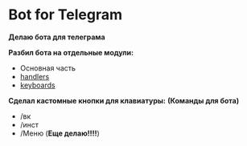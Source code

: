 # Bot for Telegram

__Делаю бота для телеграма__

__Разбил бота на отдельные модули:__
- Oсновная часть 
- [handlers](https://github.com/Wa1gala/Python_Telegram_Bot/tree/main/Handlers)
- [keyboards](https://github.com/Wa1gala/Python_Telegram_Bot/tree/main/keyboards)

__Сделал кастомные кнопки для клавиатуры:__
__(Команды для бота)__
- /вк
- /инст
- /Меню (__Еще делаю!!!!__)
